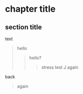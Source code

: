 # chapter title

## section title

text

> hello
>> hello?
>>> stress
>> test J
> again

back

> again